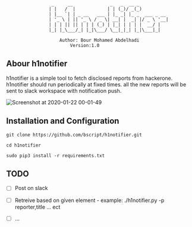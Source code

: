 					 _     __              _   _  __ _           
					| |   /  |            | | (_)/ _(_)          
					| |__ `| | _ __   ___ | |_ _| |_ _  ___ _ __ 
					| '_ \ | || '_ \ / _ \| __| |  _| |/ _ \ '__|
					| | | || || | | | (_) | |_| | | | |  __/ |   
					|_| |_\___/_| |_|\___/ \__|_|_| |_|\___|_|   

						Author: Bour Mohamed Abdelhadi
							Version:1.0

## Abour h1notifier

h1notifier is a simple tool to fetch disclosed reports from hackerone. h1notifier should run periodically at fixed times. all the new reports will be sent to slack workspace with notification push.


![Screenshot at 2020-01-22 00-01-49](https://user-images.githubusercontent.com/43368124/72847056-726bdd80-3caa-11ea-91bf-f65299e3de0e.png)


## Installation and Configuration


`git clone https://github.com/bscript/h1notifier.git`


`cd h1notifier`

`sudo pip3 install -r requirements.txt`

## TODO

- [ ] Post on slack
- [ ] Retreive based on given element - example: ./h1notifier.py -p reporter,title ... ect
- [ ] ...

